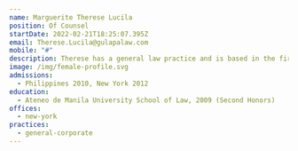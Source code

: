 ```yaml
---
name: Marguerite Therese Lucila
position: Of Counsel
startDate: 2022-02-21T18:25:07.395Z
email: Therese.Lucila@gulapalaw.com
mobile: "#"
description: Therese has a general law practice and is based in the firm’s New York office.
image: /img/female-profile.svg
admissions:
  - Philippines 2010, New York 2012
education:
  - Ateneo de Manila University School of Law, 2009 (Second Honors)
offices:
  - new-york
practices:
  - general-corporate
---
```

